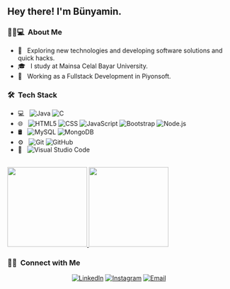 
<h2> Hey there! I'm Bünyamin.</h2>

<h3> 👨🏻💻 &nbsp;About Me </h3>

- 🤔 &nbsp; Exploring new technologies and developing software solutions and quick hacks.
- 🎓 &nbsp; I study at Mainsa Celal Bayar University.
- 💼 &nbsp; Working as a Fullstack Development in Piyonsoft.

<h3> 🛠 &nbsp;Tech Stack</h3>

- 💻 &nbsp;
  ![Java](https://img.shields.io/badge/-Java-333333?style=flat&logo=Java&logoColor=007396)
  ![C](https://img.shields.io/badge/-C++-333333?style=flat&logo=C%2B%2B&logoColor=00599C)
 - 🌐 &nbsp;
  ![HTML5](https://img.shields.io/badge/-HTML5-333333?style=flat&logo=HTML5)
  ![CSS](https://img.shields.io/badge/-CSS-333333?style=flat&logo=CSS3&logoColor=1572B6)
  ![JavaScript](https://img.shields.io/badge/-JavaScript-333333?style=flat&logo=javascript)
  ![Bootstrap](https://img.shields.io/badge/-Bootstrap-333333?style=flat&logo=bootstrap&logoColor=563D7C)
  ![Node.js](https://img.shields.io/badge/-Node.js-333333?style=flat&logo=node.js)
- 🛢 &nbsp;
  ![MySQL](https://img.shields.io/badge/-MySQL-333333?style=flat&logo=mysql)
  ![MongoDB](https://img.shields.io/badge/-MongoDB-333333?style=flat&logo=mongodb)
- ⚙️ &nbsp;
  ![Git](https://img.shields.io/badge/-Git-333333?style=flat&logo=git)
  ![GitHub](https://img.shields.io/badge/-GitHub-333333?style=flat&logo=github)
- 🔧 &nbsp;
  ![Visual Studio Code](https://img.shields.io/badge/-Visual%20Studio%20Code-333333?style=flat&logo=visual-studio-code&logoColor=007ACC)

<br/>

<a href="https://github.com/BunyaminKucuk">
  <img height="180em" src="https://github-readme-stats.vercel.app/api?username=BunyaminKucuk&theme=buefy&show_icons=true" />
  <img height="180em" src="https://github-readme-stats.vercel.app/api/top-langs/?username=BunyaminKucuk&theme=buefy&layout=compact" />
</a>

<br/>

<h3> 🤝🏻 &nbsp;Connect with Me </h3>

<p align="center">
<a href="https://www.linkedin.com/in/bünyaminkücük/"><img alt="LinkedIn" src="https://img.shields.io/badge/LinkedIn-Bünyamin%20Küçük%20-blue?style=flat-square&logo=linkedin"></a>
<a href="https://www.instagram.com/bunyamin.kcuk/"><img alt="Instagram" src="https://img.shields.io/badge/Instagram-bunyamin.kcuk-blue?style=flat-square&logo=instagram"></a>
<a href="bunyaminkcuk@gmail.com"><img alt="Email" src="https://img.shields.io/badge/Email-bunyaminkcuk@gmail.com-blue?style=flat-square&logo=gmail"></a>
</p>
